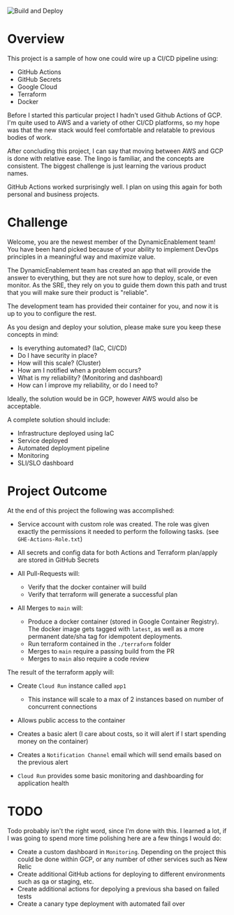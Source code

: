 ![Build and Deploy](https://github.com/neybar/SRE-Challenge/workflows/Build%20and%20Deploy/badge.svg?branch=main)

# Overview

This project is a sample of how one could wire up a CI/CD pipeline using:

* GitHub Actions
* GitHub Secrets
* Google Cloud
* Terraform
* Docker

Before I started this particular project I hadn't used Github Actions of GCP.  I'm quite used to AWS and a variety of other CI/CD platforms, so my hope was that the new stack would feel comfortable and relatable to previous bodies of work.

After concluding this project, I can say that moving between AWS and GCP is done with relative ease.  The lingo is familiar, and the concepts are consistent.  The biggest challenge is just learning the various product names.

GitHub Actions worked surprisingly well.  I plan on using this again for both personal and business projects.

# Challenge

Welcome, you are the newest member of the DynamicEnablement team! You have been hand picked because of your ability to implement DevOps principles in a meaningful way and maximize value.

The DynamicEnablement team has created an app that will provide the answer to everything, but they are not sure how to deploy, scale, or even monitor.  As the SRE, they rely on you to guide them down this path and trust that you will make sure their product is "reliable".

The development team has provided their container for you, and now it is up to you to configure the rest.

As you design and deploy your solution, please make sure you keep these concepts in mind:

* Is everything automated? (IaC, CI/CD)
* Do I have security in place?
* How will this scale? (Cluster)
* How am I notified when a problem occurs?
* What is my reliability? (Monitoring and dashboard)
* How can I improve my reliability, or do I need to?

Ideally, the solution would be in GCP, however AWS would also be acceptable.

A complete solution should include:

* Infrastructure deployed using IaC
* Service deployed
* Automated deployment pipeline
* Monitoring
* SLI/SLO dashboard

# Project Outcome

At the end of this project the following was accomplished:

* Service account with custom role was created.  The role was given exactly the permissions it needed to perform the following tasks.  (see `GHE-Actions-Role.txt`)

* All secrets and config data for both Actions and Terraform plan/apply are stored in GitHub Secrets

* All Pull-Requests will:
	* Verify that the docker container will build
	* Verify that terraform will generate a successful plan
* All Merges to `main` will:
	* Produce a docker container (stored in Google Container Registry).  The docker image gets tagged with `latest`, as well as a more permanent date/sha tag for idempotent deployments.
	* Run terraform contained in the `./terraform` folder
	* Merges to `main` require a passing build from the PR
	* Merges to `main` also require a code review

The result of the terraform apply will:

* Create `Cloud Run` instance called `app1`
	* This instance will scale to a max of 2 instances based on number of concurrent connections
* Allows public access to the container
* Creates a basic alert (I care about costs, so it will alert if I start spending money on the container)
* Creates a `Notification Channel` email which will send emails based on the previous alert

* `Cloud Run` provides some basic monitoring and dashboarding for application health

# TODO

Todo probably isn't the right word, since I'm done with this.  I learned a lot, if I was going to spend more time polishing here are a few things I would do:

* Create a custom dashboard in `Monitoring`.  Depending on the project this could be done within GCP, or any number of other services such as New Relic
* Create additional GitHub actions for deploying to different environments such as qa or staging, etc.
* Create additional actions for depolying a previous sha based on failed tests
* Create a canary type deployment with automated fail over